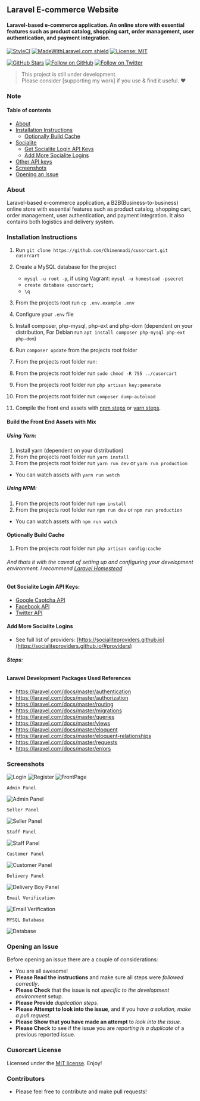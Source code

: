 ## Laravel E-commerce Website

#### Laravel-based e-commerce application. An online store with essential features such as product catalog, shopping cart, order management, user authentication, and payment integration.

[![StyleCI](https://styleci.io/repos/44714043/shield?branch=master)](https://styleci.io/repos/44714043)
[![MadeWithLaravel.com shield](https://madewithlaravel.com/storage/repo-shields/1342-shield.svg)](https://madewithlaravel.com/p/cusorcart/shield-link)
[![License: MIT](https://img.shields.io/badge/License-MIT-yellow.svg)](https://opensource.org/licenses/MIT)

[![GitHub Stars](https://img.shields.io/github/stars/Chimennadi/cusorcart?style=social)](https://github.com/Chimennadi)
[![Follow on GitHub](https://img.shields.io/github/followers/Chimennadi?style=social)](https://github.com/Chimennadi)
[![Follow on Twitter](https://img.shields.io/twitter/follow/developernator?style=social&logo=twitter)](https://twitter.com/intent/follow?screen_name=beekyhe)

> This project is still under development.<br>
> Please consider [supporting my work] if you use & find it useful. ❤️

### Note


#### Table of contents

-   [About](#about)
-   [Installation Instructions](#installation-instructions)
    -   [Optionally Build Cache](#optionally-build-cache)
-   [Socialite](#socialite)
    -   [Get Socialite Login API Keys](#get-socialite-login-api-keys)
    -   [Add More Socialite Logins](#add-more-socialite-logins)
-   [Other API keys](#other-api-keys)
-   [Screenshots](#screenshots)
-   [Opening an Issue](#opening-an-issue)

### About

Laravel-based e-commerce application, a B2B(Business-to-business) online store with essential features such as product catalog, shopping cart, order management, user authentication, and payment integration. It also contains both logistics and delivery system.



### Installation Instructions

1. Run `git clone https://github.com/Chimennadi/cusorcart.git cusorcart`
2. Create a MySQL database for the project
    - `mysql -u root -p`, if using Vagrant: `mysql -u homestead -psecret`
    - `create database cusorcart;`
    - `\q`
3. From the projects root run `cp .env.example .env`
4. Configure your `.env` file
5. Install composer, php-mysql, php-ext and php-dom (dependent on your distribution, For Debian run `apt install composer php-mysql php-ext php-dom`)
6. Run `composer update` from the projects root folder
7. From the projects root folder run:

7. From the projects root folder run `sudo chmod -R 755 ../cusorcart`
8. From the projects root folder run `php artisan key:generate`
10. From the projects root folder run `composer dump-autoload`
12. Compile the front end assets with [npm steps](#using-npm) or [yarn steps](#using-yarn).

#### Build the Front End Assets with Mix

##### Using Yarn:

1. Install yarn (dependent on your distribution)
2. From the projects root folder run `yarn install`
3. From the projects root folder run `yarn run dev` or `yarn run production`

-   You can watch assets with `yarn run watch`

##### Using NPM:

1. From the projects root folder run `npm install`
2. From the projects root folder run `npm run dev` or `npm run production`

-   You can watch assets with `npm run watch`

#### Optionally Build Cache

1. From the projects root folder run `php artisan config:cache`

###### And thats it with the caveat of setting up and configuring your development environment. I recommend [Laravel Homestead](https://laravel.com/docs/master/homestead)


#### Get Socialite Login API Keys:

-   [Google Captcha API](https://www.google.com/recaptcha/admin#list)
-   [Facebook API](https://developers.facebook.com/)
-   [Twitter API](https://apps.twitter.com/)

#### Add More Socialite Logins

-   See full list of providers: [https://socialiteproviders.github.io](https://socialiteproviders.github.io/#providers)

###### **Steps**:

#### Laravel Development Packages Used References

-   https://laravel.com/docs/master/authentication
-   https://laravel.com/docs/master/authorization
-   https://laravel.com/docs/master/routing
-   https://laravel.com/docs/master/migrations
-   https://laravel.com/docs/master/queries
-   https://laravel.com/docs/master/views
-   https://laravel.com/docs/master/eloquent
-   https://laravel.com/docs/master/eloquent-relationships
-   https://laravel.com/docs/master/requests
-   https://laravel.com/docs/master/errors


### Screenshots

![Login](https://github.com/Chimennadi/cusorcart/blob/main/screenshots/login.png)
![Register](https://github.com/Chimennadi/cusorcart/blob/main/screenshots/register.png)
![FrontPage](https://github.com/Chimennadi/cusorcart/blob/main/screenshots/frontpage.png)

`Admin Panel`

![Admin Panel](https://github.com/Chimennadi/cusorcart/blob/main/screenshots/admin.png)

`Seller Panel`

![Seller Panel](https://github.com/Chimennadi/cusorcart/blob/main/screenshots/seller.png)

`Staff Panel`

![Staff Panel](https://github.com/Chimennadi/cusorcart/blob/main/screenshots/staff.png)

`Customer Panel`

![Customer Panel](https://github.com/Chimennadi/cusorcart/blob/main/screenshots/customer.png)

`Delivery Panel`

![Delivery Boy Panel](https://github.com/Chimennadi/cusorcart/blob/main/screenshots/delivery_boy.png)

`Email Verification`

![Email Verification](https://github.com/Chimennadi/cusorcart/blob/main/screenshots/email_register.png)

`MYSQL Database`

![Database](https://github.com/Chimennadi/cusorcart/blob/main/screenshots/database.png)





### Opening an Issue

Before opening an issue there are a couple of considerations:

-   You are all awesome!
-   **Please Read the instructions** and make sure all steps were _followed correctly_.
-   **Please Check** that the issue is not _specific to the development environment_ setup.
-   **Please Provide** _duplication steps_.
-   **Please Attempt to look into the issue**, and if you _have a solution, make a pull request_.
-   **Please Show that you have made an attempt** to _look into the issue_.
-   **Please Check** to see if the issue you are _reporting is a duplicate_ of a previous reported issue.

### Cusorcart License

Licensed under the [MIT license](https://opensource.org/licenses/MIT). Enjoy!

### Contributors

-   Please feel free to contribute and make pull requests!
